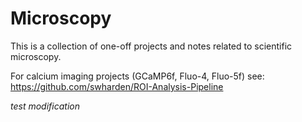 # Microscopy

This is a collection of one-off projects and notes related to scientific microscopy.

For calcium imaging projects (GCaMP6f, Fluo-4, Fluo-5f) see:\
https://github.com/swharden/ROI-Analysis-Pipeline

_test modification_
